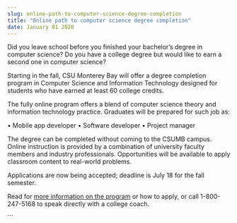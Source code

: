 ```yaml
---
slug: online-path-to-computer-science-degree-completion
title: "Online path to computer science degree completion"
date: January 01 2020
---
```


 
<p>
  Did you leave school before you finished your bachelor’s degree in computer
  science? Do you have a college degree but would like to earn a second one in
  computer science?
</p>
<p>
  Starting in the fall, CSU Monterey Bay will offer a degree completion program
  in Computer Science and Information Technology designed for students who have
  earned at least 60 college credits.
</p>
<p>
  The fully online program offers a blend of computer science theory and
  information technology practice. Graduates will be prepared for such job as:
</p>
<p>• Mobile app developer • Software developer • Project manager</p>
<p>
  The degree can be completed without coming to the CSUMB campus. Online
  instruction is provided by a combination of university faculty members and
  industry professionals. Opportunities will be available to apply classroom
  content to real-world problems.
</p>
<p>
  Applications are now being accepted; deadline is July 18 for the fall
  semester.
</p>
<p>
  Read for
  <a href="https://www.calstateonline.net/">more information on the program</a>
  or how to apply, or call 1-800-247-5168 to speak directly with a college
  coach.
</p>
```
